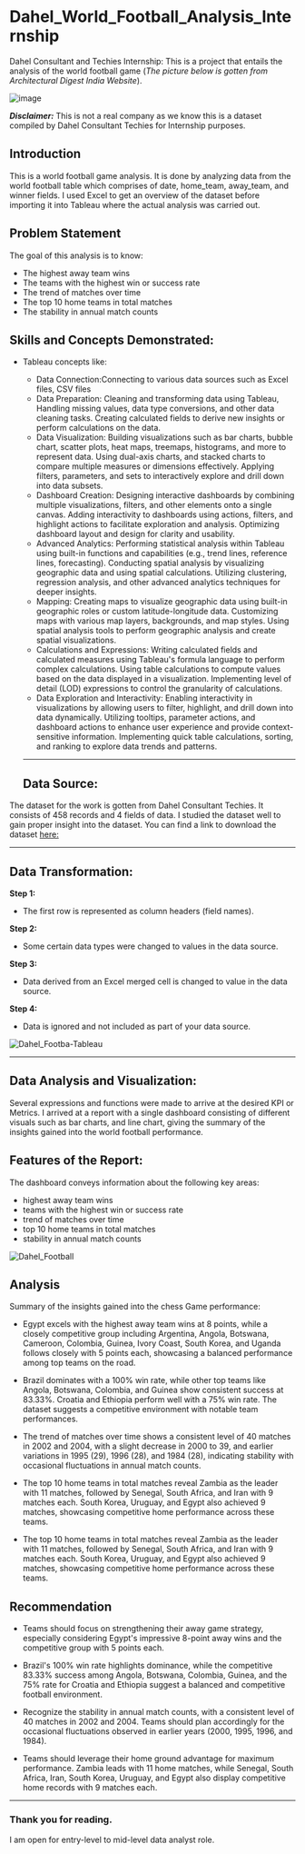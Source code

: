 # Dahel_World_Football_Analysis_Internship
Dahel Consultant and Techies Internship: This is a project that entails the analysis of the world football game
(*The picture below is gotten from Architectural Digest India Website*). 



![image](https://github.com/RemedyData/Dahel_World_Football_Analysis_Internship/assets/137626163/3d6f1824-a25a-4cf1-9886-9e72d907d7be)



***Disclaimer:*** This is not a real company as we know this is a dataset compiled by Dahel Consultant Techies for Internship purposes. 


## Introduction

This is a  world football game analysis. It is done by analyzing data from  the world football table which comprises of date, home_team, away_team, and	winner fields. I used Excel to get an overview of the dataset before importing it into Tableau where the actual analysis was carried out. 

## Problem Statement

The goal of this analysis is to know:

- The highest away team wins
- The teams with the highest win or success rate
- The trend of matches over time
- The top 10 home teams in total matches
- The stability in annual match counts

## Skills and Concepts Demonstrated:

- Tableau concepts like:

  - Data Connection:Connecting to various data sources such as Excel files, CSV files
  - Data Preparation: Cleaning and transforming data using Tableau, Handling missing values, data type conversions, and other data cleaning tasks.
    Creating calculated fields to derive new insights or perform calculations on the data.
  - Data Visualization: Building visualizations such as bar charts, bubble chart, scatter plots, heat maps, treemaps, histograms, and more to represent data. Using dual-axis charts, and 
    stacked charts to compare multiple measures or dimensions effectively. Applying filters, parameters, and sets to interactively explore and drill down into data subsets.
  - Dashboard Creation: Designing interactive dashboards by combining multiple visualizations, filters, and other elements onto a single canvas. Adding interactivity to dashboards using 
    actions, filters, and highlight actions to facilitate exploration and analysis. Optimizing dashboard layout and design for clarity and usability.
  - Advanced Analytics: Performing statistical analysis within Tableau using built-in functions and capabilities (e.g., trend lines, reference lines, forecasting). Conducting spatial 
    analysis by visualizing geographic data and using spatial calculations. Utilizing clustering, regression analysis, and other advanced analytics techniques for deeper insights.
  - Mapping: Creating maps to visualize geographic data using built-in geographic roles or custom latitude-longitude data. Customizing maps with various map layers, backgrounds, and map 
    styles. Using spatial analysis tools to perform geographic analysis and create spatial visualizations.
  - Calculations and Expressions: Writing calculated fields and calculated measures using Tableau's formula language to perform complex calculations. Using table calculations to compute 
    values based on the data displayed in a visualization. Implementing level of detail (LOD) expressions to control the granularity of calculations.
  - Data Exploration and Interactivity: Enabling interactivity in visualizations by allowing users to filter, highlight, and drill down into data dynamically. Utilizing tooltips, 
    parameter actions, and dashboard actions to enhance user experience and provide context-sensitive information. Implementing quick table calculations, sorting, and ranking to explore 
    data trends and patterns.





 
   ---
  ## Data Source:
  
The dataset for the work is gotten from Dahel Consultant Techies. It consists of 458 records and 4 fields of data. I studied the dataset well to gain proper insight into the dataset. You can find a link to download the dataset [here:](https://drive.google.com/file/d/1yZe9Qf-Opspnb6cb4Nffq0dubVpPtMiS/view?usp=sharing)

   ---

## Data Transformation:

**Step 1:**
- The first row is represented as column headers (field names).

**Step 2:**   
- Some certain data types were changed to values in the data source.

**Step 3:**
- Data derived from an Excel merged cell is changed to value in the data source.

**Step 4:**				
- Data is ignored and not included as part of your data source.					
 					





![Dahel_Footba-Tableau](https://github.com/RemedyData/Dahel_World_Football_Analysis_Internship/assets/137626163/6c7f68de-e55e-4bd1-8067-5d96b0224ea9)





---


## Data Analysis and Visualization:

Several expressions and functions were made to arrive at the desired KPI or Metrics.
I arrived at a report with a single dashboard consisting of different visuals such as bar charts, and line chart, giving the summary of the insights gained into the world football performance.

## Features of the Report:

The dashboard conveys information about the following key areas:
- highest away team wins
- teams with the highest win or success rate
- trend of matches over time
- top 10 home teams in total matches
- stability in annual match counts



![Dahel_Football](https://github.com/RemedyData/Dahel_World_Football_Analysis_Internship/assets/137626163/54684082-0951-4b78-a144-e71281da146a)


## Analysis

Summary of the insights gained into the chess Game performance: 

- Egypt excels with the highest away team wins at 8 points, while a closely competitive
group including Argentina, Angola, Botswana, Cameroon, Colombia, Guinea, Ivory Coast,
South Korea, and Uganda follows closely with 5 points each, showcasing a balanced
performance among top teams on the road.

- Brazil dominates with a 100% win rate, while other top teams like Angola, Botswana,
Colombia, and Guinea show consistent success at 83.33%. Croatia and Ethiopia perform
well with a 75% win rate. The dataset suggests a competitive environment with notable
team performances.

- The trend of matches over time shows a consistent level of 40 matches in 2002 and 2004,
with a slight decrease in 2000 to 39, and earlier variations in 1995 (29), 1996 (28), and
1984 (28), indicating stability with occasional fluctuations in annual match counts.
  
- The top 10 home teams in total matches reveal Zambia as the leader with 11 matches,
followed by Senegal, South Africa, and Iran with 9 matches each. South Korea, Uruguay,
and Egypt also achieved 9 matches, showcasing competitive home performance across
these teams.

- The top 10 home teams in total matches reveal Zambia as the leader with 11
matches, followed by Senegal, South Africa, and Iran with 9 matches each. South Korea,
Uruguay, and Egypt also achieved 9 matches, showcasing competitive home performance
across these teams.

  
## Recommendation

- Teams should focus on strengthening their away game strategy, especially
considering Egypt's impressive 8-point away wins and the competitive group
with 5 points each.

- Brazil's 100% win rate highlights dominance, while the competitive 83.33%
success among Angola, Botswana, Colombia, Guinea, and the 75% rate for
Croatia and Ethiopia suggest a balanced and competitive football environment.

- Recognize the stability in annual match counts, with a consistent level of 40
matches in 2002 and 2004. Teams should plan accordingly for the occasional
fluctuations observed in earlier years (2000, 1995, 1996, and 1984).

- Teams should leverage their home ground advantage for maximum performance.
Zambia leads with 11 home matches, while Senegal, South Africa, Iran, South
Korea, Uruguay, and Egypt also display competitive home records with 9
matches each.

---

### Thank you for reading.

I am open for entry-level to mid-level data analyst role.
